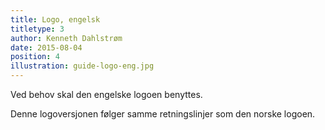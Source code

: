 ```yaml
---
title: Logo, engelsk
titletype: 3
author: Kenneth Dahlstrøm
date: 2015-08-04
position: 4
illustration: guide-logo-eng.jpg
---
```


Ved behov skal den engelske logoen benyttes.

Denne logoversjonen følger samme retningslinjer som den norske logoen.
